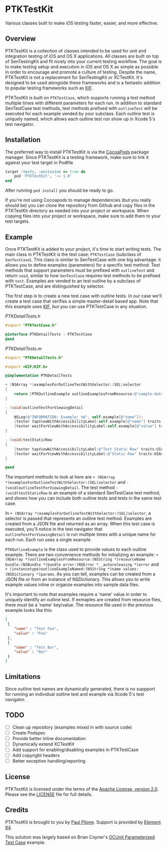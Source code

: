 # PTKTestKit

Various classes built to make iOS testing faster, easier, and more effective. 

## Overview

PTKTestKit is a collection of classes intended to be used for unit and integration testing of iOS and OS X applications. All classes are built on top of SenTestingKit and fit nicely
into your current testing workflow. The goal is to make testing setup and execution in iOS and OS X as simple as possible in order to encourage and promote a culture of testing. Despite
the name, PTKTestKit is not a replacement for SenTestingKit or XCTestKit. It's designed to be used alongside these frameworks and is a fantastic addition to popular testing
frameworks such as [KIF](https://github.com/kif-framework/KIF).

PTKTestKit is built on `PTKTestCase`, which supports running a test method multiple times with different parameters for each run. In addition to standard SenTestCase test methods, test methods
prefixed with `outlineTest` will be executed for each example vended by your subclass. Each outline test is uniquely named, which allows each outline test run show up in Xcode 5's test navigator.

## Installation

The preferred way to install PTKTestKit is via the [CocoaPods](http://cocoapods.org) package manager. Since PTKTestKit is a testing framework, make sure to link it against your test target in Podfile

``` ruby
target :tests, :exclusive => true do
    pod 'PTKTestKit', '~> 1.0'
end
```

After running `pod install` you should be ready to go.

If you're not using Cocoapods to manage dependencies (but you really should be) you can clone the repository from Github and copy files in the PTKTestKit directory as needed into your project or workspace. When copying files into your project or workspace, make sure to add them to your test targets.

## Example

Once PTKTestKit is added to your project, it's time to start writing tests. The main class in PTKTestKit is the test case: `PTKTestCase` (subclass of `SenTestCase`). This class is similar to
SenTestCase with one big advantage: it allows you to define examples (parameters) for a specific test method. Test methods that support parameters must be prefixed with `outlineTest` and return `void`,
similar to how `SenTestCase` requires test methods to be prefixed with `test`. Examples are vended to an test outline by a subclass of PTKTestCase, and are distinguished by selector.

The first step is to create a new test case with outline tests. In our case we'll create a test case that verifies a simple master-detail based app. Note that this example uses [KIF](https://github.com/kif-framework/KIF), but
you can use PTKTestCase in any situation.

<em>PTKDetailTests.h</em>

``` objective-c
#import "PTKTestCase.h"

@interface PTKDetailTests : PTKTestCase
@end
```

<em>PTKDetailTests.m</em>

``` objective-c
#import "PTKDetailTests.h"

#import <KIF/KIF.h>

@implementation PTKDetailTests

+ (NSArray *)examplesForOutlineTestWithSelector:(SEL)selector
{
    return [PTKOutlineExample outlineExamplesFromResource:@"sample-data" bundle:nil error:nil];
}

- (void)outlineTestForViewingDetail
{
    NSLog(@"INFORMATION: Example: %@", self.example[@"name"]);
    [tester tapViewWithAccessibilityLabel:self.example[@"name"] traits:UIAccessibilityTraitStaticText];
    [tester waitForViewWithAccessibilityLabel:self.example[@"value"] traits:UIAccessibilityTraitStaticText];
}

- (void)testStaticRow
{
    [tester tapViewWithAccessibilityLabel:@"Test Static Row" traits:UIAccessibilityTraitStaticText];
    [tester waitForViewWithAccessibilityLabel:@"Static Row" traits:UIAccessibilityTraitStaticText];
}

@end
```

The important methods to look at here are `+ (NSArray *)examplesForOutlineTestWithSelector:(SEL)selector` and `- (void)outlineTestForViewingDetail`. The test method
`- (void)testStaticRow` is an example of a standard SenTestCase test method, and shows how you can include both outline tests and tests in the same test case.

In `+ (NSArray *)examplesForOutlineTestWithSelector:(SEL)selector`, a selector is passed that represents an outline test method. Examples are created from a JSON file and returned as an array.
When this test case is executed, you'll notice in the test navigator that `outlineTestForViewingDetail` is run multiple times with a unique name for each run. Each run uses a single example.

`PTKOutlineExample` is the class used to provide values to each outline example. There are two convenience methods for 
initializing an example: `+ (NSArray *)outlineExamplesFromResource:(NSString *)resourceName bundle:(NSBundle *)bundle error:(NSError *__autoreleasing *)error`
and `+ (instancetype)outlineExampleNamed:(NSString *)name values:(NSDictionary *)params`. As you can tell, examples can be created from a JSON file or from an instance of
NSDictionary. This allows you to write example values inline or organze examples into sample data files.

It's important to note that examples require a 'name' value in order to uniquely identify an outline test. If exmaples are created from resource files, there <em>must</em> be a 'name' key/value. The resource
file used in the previous example looks like this:

``` json
[
 {
    "name" : "Test Foo",
    "value" : "Foo"
 },
 {
    "name" : "Test Bar",
    "value" : "Bar"
 }
]
```

## Limitations

Since outline test names are dynamically generated, there is no suppport for running an individual outline test and example via Xcode 5's test navigator.

## TODO

- [ ] Clean up repository (examples mixed in with source code)
- [ ] Create Podspec
- [ ] Provide better inline documentation
- [ ] Dynamically extend XCTestKit
- [ ] Add support for enabling/disabling examples in PTKTestCase
- [ ] Add copyright headers
- [ ] Better exception handling/reporting

## License

PTKTestKit is licensed under the terms of the [Apache License, version 2.0](http://www.apache.org/licenses/LICENSE-2.0.html). Please see the [LICENSE](LICENSE) file for full details.

## Credits

PTKTestKit is brought to you by [Paul Pilone](http://twitter.com/paulpilone). Support is provided by [Element 84](http://www.element84.com).

This solution was largely based on Brian Coyner's [OCUnit Parameterized Test Case](http://briancoyner.github.io/blog/2011/09/12/ocunit-parameterized-test-case/) example.
